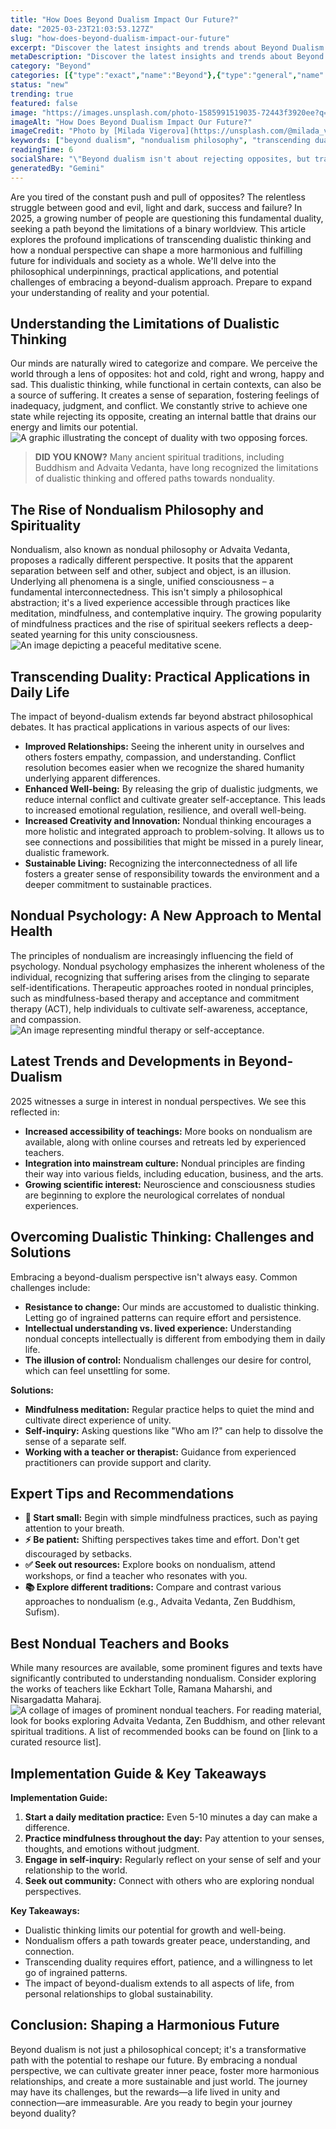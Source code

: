 ```yaml
---
title: "How Does Beyond Dualism Impact Our Future?"
date: "2025-03-23T21:03:53.127Z"
slug: "how-does-beyond-dualism-impact-our-future"
excerpt: "Discover the latest insights and trends about Beyond Dualism. This comprehensive guide covers everything you need to know about Beyond Dualism in 2025."
metaDescription: "Discover the latest insights and trends about Beyond Dualism. This comprehensive guide covers everything you need to know about Beyond Dualism in 2025."
category: "Beyond"
categories: [{"type":"exact","name":"Beyond"},{"type":"general","name":"Philosophy"},{"type":"medium","name":"Cognitive Science"},{"type":"specific","name":"Consciousness Studies"},{"type":"niche","name":"Integrated Information Theory"}]
status: "new"
trending: true
featured: false
image: "https://images.unsplash.com/photo-1585991519035-72443f3920ee?q=85&w=1200&fit=max&fm=webp&auto=compress"
imageAlt: "How Does Beyond Dualism Impact Our Future?"
imageCredit: "Photo by [Milada Vigerova](https://unsplash.com/@milada_vigerova) on Unsplash"
keywords: ["beyond dualism", "nondualism philosophy", "transcending duality", "unity consciousness", "beyond duality spirituality", "nondual perspective", "overcoming dualistic thinking", "nondual psychology", "books on nondualism", "best nondual teachers"]
readingTime: 6
socialShare: "\"Beyond dualism isn't about rejecting opposites, but transcending the limitations of seeing the world through a lens of separation.  It's about discovering the unity that underlies all things.\""
generatedBy: "Gemini"
---
```




Are you tired of the constant push and pull of opposites?  The relentless struggle between good and evil, light and dark, success and failure? In 2025, a growing number of people are questioning this fundamental duality, seeking a path beyond the limitations of a binary worldview. This article explores the profound implications of transcending dualistic thinking and how a nondual perspective can shape a more harmonious and fulfilling future for individuals and society as a whole.  We'll delve into the philosophical underpinnings, practical applications, and potential challenges of embracing a beyond-dualism approach.  Prepare to expand your understanding of reality and your potential.

## Understanding the Limitations of Dualistic Thinking

Our minds are naturally wired to categorize and compare. We perceive the world through a lens of opposites:  hot and cold, right and wrong, happy and sad. This dualistic thinking, while functional in certain contexts, can also be a source of suffering.  It creates a sense of separation, fostering feelings of inadequacy, judgment, and conflict.  We constantly strive to achieve one state while rejecting its opposite, creating an internal battle that drains our energy and limits our potential.  ![A graphic illustrating the concept of duality with two opposing forces.](https://images.unsplash.com/photo-1630476748867-2d6f243bc60b?q=85&w=1200&fit=max&fm=webp&auto=compress)

> **DID YOU KNOW?** Many ancient spiritual traditions, including Buddhism and Advaita Vedanta, have long recognized the limitations of dualistic thinking and offered paths towards nonduality.

## The Rise of Nondualism Philosophy and Spirituality

Nondualism, also known as nondual philosophy or Advaita Vedanta, proposes a radically different perspective.  It posits that the apparent separation between self and other, subject and object, is an illusion.  Underlying all phenomena is a single, unified consciousness – a fundamental interconnectedness.  This isn't simply a philosophical abstraction; it's a lived experience accessible through practices like meditation, mindfulness, and contemplative inquiry.  The growing popularity of mindfulness practices and the rise of spiritual seekers reflects a deep-seated yearning for this unity consciousness.  ![An image depicting a peaceful meditative scene.](https://images.unsplash.com/photo-1561728130-afd430af0493?q=85&w=1200&fit=max&fm=webp&auto=compress)

## Transcending Duality: Practical Applications in Daily Life

The impact of beyond-dualism extends far beyond abstract philosophical debates.  It has practical applications in various aspects of our lives:

* **Improved Relationships:**  Seeing the inherent unity in ourselves and others fosters empathy, compassion, and understanding.  Conflict resolution becomes easier when we recognize the shared humanity underlying apparent differences.
* **Enhanced Well-being:**  By releasing the grip of dualistic judgments, we reduce internal conflict and cultivate greater self-acceptance.  This leads to increased emotional regulation, resilience, and overall well-being.
* **Increased Creativity and Innovation:**  Nondual thinking encourages a more holistic and integrated approach to problem-solving.  It allows us to see connections and possibilities that might be missed in a purely linear, dualistic framework.
* **Sustainable Living:**  Recognizing the interconnectedness of all life fosters a greater sense of responsibility towards the environment and a deeper commitment to sustainable practices.

## Nondual Psychology: A New Approach to Mental Health

The principles of nondualism are increasingly influencing the field of psychology.  Nondual psychology emphasizes the inherent wholeness of the individual, recognizing that suffering arises from the clinging to separate self-identifications.  Therapeutic approaches rooted in nondual principles, such as mindfulness-based therapy and acceptance and commitment therapy (ACT), help individuals to cultivate self-awareness, acceptance, and compassion.  ![An image representing mindful therapy or self-acceptance.](https://images.unsplash.com/photo-1682283073464-0b87588217b6?q=85&w=1200&fit=max&fm=webp&auto=compress)

## Latest Trends and Developments in Beyond-Dualism

2025 witnesses a surge in interest in nondual perspectives.  We see this reflected in:

* **Increased accessibility of teachings:**  More books on nondualism are available, along with online courses and retreats led by experienced teachers.
* **Integration into mainstream culture:**  Nondual principles are finding their way into various fields, including education, business, and the arts.
* **Growing scientific interest:**  Neuroscience and consciousness studies are beginning to explore the neurological correlates of nondual experiences.

##  Overcoming Dualistic Thinking: Challenges and Solutions

Embracing a beyond-dualism perspective isn't always easy.  Common challenges include:

* **Resistance to change:**  Our minds are accustomed to dualistic thinking.  Letting go of ingrained patterns can require effort and persistence.
* **Intellectual understanding vs. lived experience:**  Understanding nondual concepts intellectually is different from embodying them in daily life.
* **The illusion of control:**  Nondualism challenges our desire for control, which can feel unsettling for some.

**Solutions:**

* **Mindfulness meditation:**  Regular practice helps to quiet the mind and cultivate direct experience of unity.
* **Self-inquiry:**  Asking questions like "Who am I?" can help to dissolve the sense of a separate self.
* **Working with a teacher or therapist:**  Guidance from experienced practitioners can provide support and clarity.

## Expert Tips and Recommendations

* **🔑 Start small:** Begin with simple mindfulness practices, such as paying attention to your breath.
* **⚡ Be patient:**  Shifting perspectives takes time and effort.  Don't get discouraged by setbacks.
* **✅ Seek out resources:** Explore books on nondualism, attend workshops, or find a teacher who resonates with you.
* **📚 Explore different traditions:**  Compare and contrast various approaches to nondualism (e.g., Advaita Vedanta, Zen Buddhism, Sufism).

## Best Nondual Teachers and Books

While many resources are available, some prominent figures and texts have significantly contributed to understanding nondualism.  Consider exploring the works of teachers like Eckhart Tolle, Ramana Maharshi, and Nisargadatta Maharaj.  ![A collage of images of prominent nondual teachers.](https://images.unsplash.com/photo-1525267982334-1e5a3ab14e4e?q=85&w=1200&fit=max&fm=webp&auto=compress)  For reading material, look for books exploring Advaita Vedanta, Zen Buddhism, and other relevant spiritual traditions. A list of recommended books can be found on [link to a curated resource list].

## Implementation Guide & Key Takeaways

**Implementation Guide:**

1. **Start a daily meditation practice:** Even 5-10 minutes a day can make a difference.
2. **Practice mindfulness throughout the day:** Pay attention to your senses, thoughts, and emotions without judgment.
3. **Engage in self-inquiry:** Regularly reflect on your sense of self and your relationship to the world.
4. **Seek out community:** Connect with others who are exploring nondual perspectives.

**Key Takeaways:**

* Dualistic thinking limits our potential for growth and well-being.
* Nondualism offers a path towards greater peace, understanding, and connection.
* Transcending duality requires effort, patience, and a willingness to let go of ingrained patterns.
* The impact of beyond-dualism extends to all aspects of life, from personal relationships to global sustainability.

## Conclusion: Shaping a Harmonious Future

Beyond dualism is not just a philosophical concept; it's a transformative path with the potential to reshape our future. By embracing a nondual perspective, we can cultivate greater inner peace, foster more harmonious relationships, and create a more sustainable and just world.  The journey may have its challenges, but the rewards—a life lived in unity and connection—are immeasurable.  Are you ready to begin your journey beyond duality?

